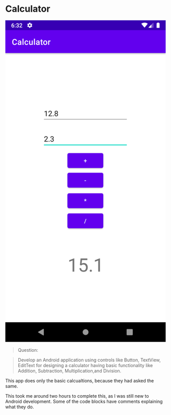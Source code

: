 # Calculator

<img title="Screenshot of the Calculator App" src="CalculatorScreenshot.png">

> Question:

> Develop an Android application using controls like Button, TextView, EditText for designing a calculator having basic functionality like Addition, Subtraction, Multiplication,and Division.

This app does only the basic calcualtions, because they had asked the same.

This took me around two hours to complete this, as I was still new to Android development. Some of the code blocks have comments explaining what they do.